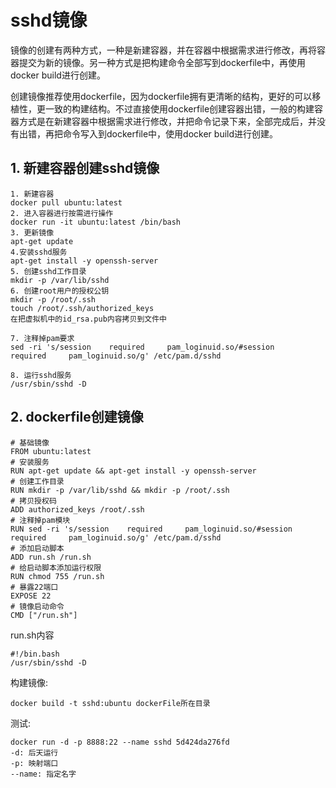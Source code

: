 # sshd镜像

镜像的创建有两种方式，一种是新建容器，并在容器中根据需求进行修改，再将容器提交为新的镜像。另一种方式是把构建命令全部写到dockerfile中，再使用docker build进行创建。

创建镜像推荐使用dockerfile，因为dockerfile拥有更清晰的结构，更好的可以移植性，更一致的构建结构。不过直接使用dockerfile创建容器出错，一般的构建容器方式是在新建容器中根据需求进行修改，并把命令记录下来，全部完成后，并没有出错，再把命令写入到dockerfile中，使用docker build进行创建。

## 1. 新建容器创建sshd镜像

```shell
1. 新建容器
docker pull ubuntu:latest
2. 进入容器进行按需进行操作
docker run -it ubuntu:latest /bin/bash
3. 更新镜像
apt-get update
4.安装sshd服务
apt-get install -y openssh-server
5. 创建sshd工作目录
mkdir -p /var/lib/sshd
6. 创建root用户的授权公钥
mkdir -p /root/.ssh
touch /root/.ssh/authorized_keys
在把虚拟机中的id_rsa.pub内容拷贝到文件中

7. 注释掉pam要求
sed -ri 's/session    required     pam_loginuid.so/#session    required     pam_loginuid.so/g' /etc/pam.d/sshd

8. 运行sshd服务
/usr/sbin/sshd -D
```



## 2. dockerfile创建镜像

```shell
# 基础镜像
FROM ubuntu:latest
# 安装服务
RUN apt-get update && apt-get install -y openssh-server
# 创建工作目录
RUN mkdir -p /var/lib/sshd && mkdir -p /root/.ssh
# 拷贝授权码
ADD authorized_keys /root/.ssh
# 注释掉pam模块
RUN sed -ri 's/session    required     pam_loginuid.so/#session    required     pam_loginuid.so/g' /etc/pam.d/sshd
# 添加启动脚本
ADD run.sh /run.sh
# 给启动脚本添加运行权限
RUN chmod 755 /run.sh
# 暴露22端口
EXPOSE 22
# 镜像启动命令
CMD ["/run.sh"]
```

run.sh内容

```shell
#!/bin.bash
/usr/sbin/sshd -D
```

构建镜像:

```shell
docker build -t sshd:ubuntu dockerFile所在目录
```

测试:

```shell
docker run -d -p 8888:22 --name sshd 5d424da276fd
-d: 后天运行
-p: 映射端口
--name: 指定名字
```

